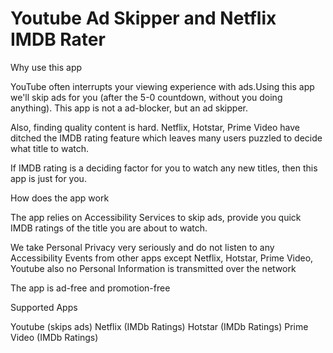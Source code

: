 # Youtube Ad Skipper and Netflix IMDB Rater



Why use this app

YouTube often interrupts your viewing experience with ads.Using this app we'll skip ads for you (after the 5-0 countdown, without you doing anything). This app is not a ad-blocker, but an ad skipper.

Also, finding quality content is hard. Netflix, Hotstar, Prime Video have ditched the IMDB rating feature which leaves many users puzzled to decide what title to watch.

If IMDB rating is a deciding factor for you to watch any new titles, then this app is just for you.

How does the app work

The app relies on Accessibility Services to skip ads, provide you quick IMDB ratings of the title you are about to watch. 

We take Personal Privacy very seriously and do not listen to any Accessibility Events from other apps except Netflix, Hotstar, Prime Video, Youtube also no Personal Information is transmitted over the network

The app is ad-free and promotion-free


Supported Apps

Youtube (skips ads)
Netflix (IMDb Ratings)
Hotstar (IMDb Ratings)
Prime Video (IMDb Ratings)






